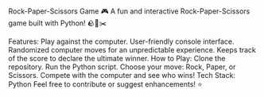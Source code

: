 Rock-Paper-Scissors Game 🎮
A fun and interactive Rock-Paper-Scissors game built with Python! 🪨📄✂️

Features:
Play against the computer.
User-friendly console interface.
Randomized computer moves for an unpredictable experience.
Keeps track of the score to declare the ultimate winner.
How to Play:
Clone the repository.
Run the Python script.
Choose your move: Rock, Paper, or Scissors.
Compete with the computer and see who wins!
Tech Stack:
Python
Feel free to contribute or suggest enhancements! ⭐
